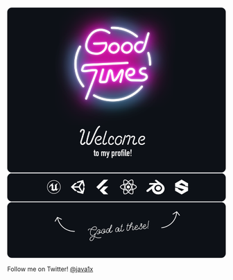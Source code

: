<div align="center">
	<br>
		<img src="a.svg">
	<br>
</div>

Follow me on Twitter! [@java1x](https://twitter.com/java1x)
